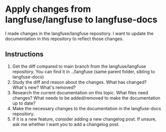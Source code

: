 # Apply changes from langfuse/langfuse to langfuse-docs

I made changes in the langfuse/langfuse repository. I want to update the documentation in this repository to reflect those changes.

## Instructions

1. Get the diff compared to main branch from the langfuse/langfuse repository. You can find it in ../langfuse (same parent folder, sibling to langfuse-docs)
2. Study the diff and reason about the changes. What has changed? What's new? What's removed?
3. Research the current documentation on this topic. What files need changes? What needs to be added/removed to make the documentation up to date?
4. Make the necessary changes to the documentation in the langfuse-docs repository.
5. If it is a new feature, consider adding a new changelog post. If unsure, ask me whether I want you to add a changelog post.
